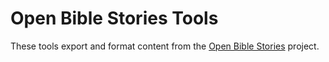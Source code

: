Open Bible Stories Tools
========================

These tools export and format content from the [Open Bible Stories](http://door43.org/en/obs/01-the-creation)
project.
